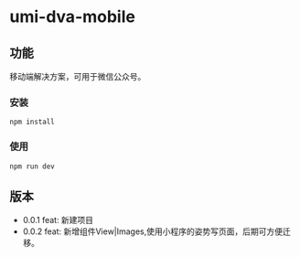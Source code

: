 # umi-dva-mobile

## 功能
移动端解决方案，可用于微信公众号。

### 安装
```
npm install
```

### 使用
```
npm run dev
```

## 版本
- 0.0.1 feat: 新建项目
- 0.0.2 feat: 新增组件View|Images,使用小程序的姿势写页面，后期可方便迁移。